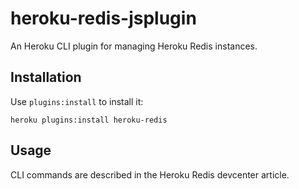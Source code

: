 # heroku-redis-jsplugin

An Heroku CLI plugin for managing Heroku Redis instances.

## Installation

Use ``plugins:install`` to install it:

```console
heroku plugins:install heroku-redis
```

## Usage

CLI commands are described in the Heroku Redis devcenter article.
